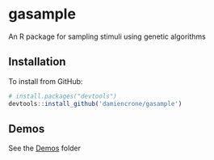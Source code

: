 # gasample
An R package for sampling stimuli using genetic algorithms

## Installation
To install from GitHub:

```r
# install.packages("devtools")
devtools::install_github('damiencrone/gasample')
```

## Demos
See the [Demos](https://github.com/damiencrone/gasample/tree/master/demos) folder